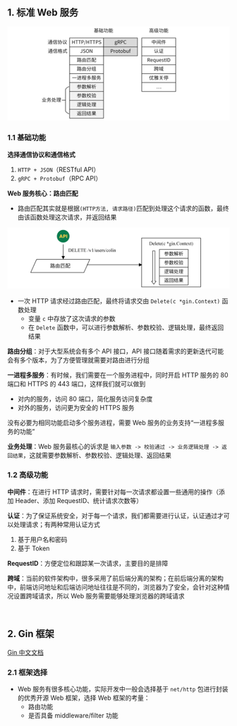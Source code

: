 ## 1. 标准 Web 服务

![image-20240611113142057](../../../../static/image-20240611113142057.png)

### 1.1 基础功能

**选择通信协议和通信格式**

1. `HTTP + JSON`（RESTful API）
2. `gRPC + Protobuf`（RPC API）

**Web 服务核心：路由匹配**

- 路由匹配其实就是根据`(HTTP方法, 请求路径)`匹配到处理这个请求的函数，最终由该函数处理这次请求，并返回结果

![image-20240611114052235](../../../../static/image-20240611114052235.png)

- 一次 HTTP 请求经过路由匹配，最终将请求交由 `Delete(c *gin.Context)` 函数处理
    - 变量 `c` 中存放了这次请求的参数
    - 在 `Delete` 函数中，可以进行参数解析、参数校验、逻辑处理，最终返回结果

**路由分组**：对于大型系统会有多个 API 接口，API 接口随着需求的更新迭代可能会有多个版本，为了方便管理就需要对路由进行分组

**一进程多服务**：有时候，我们需要在一个服务进程中，同时开启 HTTP 服务的 80 端口和 HTTPS 的 443 端口，这样我们就可以做到

- 对内的服务，访问 80 端口，简化服务访问复杂度
- 对外的服务，访问更为安全的 HTTPS 服务

没有必要为相同功能启动多个服务进程，需要 Web 服务的业务支持“一进程多服务的功能”

**业务处理**：Web 服务最核心的诉求是 `输入参数 -> 校验通过 -> 业务逻辑处理 -> 返回结果`，这就需要参数解析、参数校验、逻辑处理、返回结果



### 1.2 高级功能

**中间件**：在进行 HTTP 请求时，需要针对每一次请求都设置一些通用的操作（添加 Header、添加 RequestID、统计请求次数等）

**认证**：为了保证系统安全，对于每一个请求，我们都需要进行认证，认证通过才可以处理请求；有两种常用认证方式

1. 基于用户名和密码
2. 基于 Token

**RequestID**：方便定位和跟踪某一次请求，主要目的是排障

**跨域**：当前的软件架构中，很多采用了前后端分离的架构；在前后端分离的架构中，前端访问地址和后端访问地址往往是不同的，浏览器为了安全，会针对这种情况设置跨域请求，所以 Web 服务需要能够处理浏览器的跨域请求

<br>

## 2. Gin 框架

[Gin 中文文档](https://gin-gonic.com/zh-cn/docs/)

### 2.1 框架选择

- Web 服务有很多核心功能，实际开发中一般会选择基于 `net/http` 包进行封装的优秀开源 Web 框架，选择 Web 框架的考量：
    - 路由功能
    - 是否具备 middleware/filter 功能

















